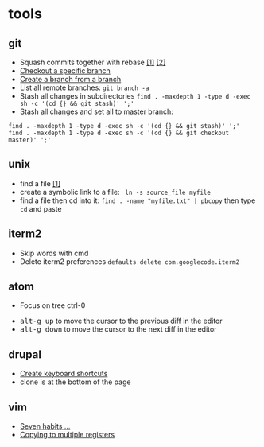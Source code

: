 # tools

## git 

- Squash commits together with rebase [[1]](http://gitready.com/advanced/2009/02/10/squashing-commits-with-rebase.html) [[2]](https://github.com/ginatrapani/todo.txt-android/wiki/Squash-All-Commits-Related-to-a-Single-Issue-into-a-Single-Commit)
- [Checkout a specific branch](http://stackoverflow.com/questions/67699/how-to-clone-all-remote-branches-in-git)
- [Create a branch from a branch](http://stackoverflow.com/questions/4470523/git-create-a-branch-from-another-branch)
- List all remote branches: ```git branch -a```
- Stash all changes in subdirectories ```find . -maxdepth 1 -type d -exec sh -c '(cd {} && git stash)' ';'```
- Stash all changes and set all to master branch:
```
find . -maxdepth 1 -type d -exec sh -c '(cd {} && git stash)' ';'
find . -maxdepth 1 -type d -exec sh -c '(cd {} && git checkout master)' ';'
```

## unix

- find a file [[1]](http://www.cyberciti.biz/faq/howto-find-a-file-under-unix/)
- create a symbolic link to a file: ``` ln -s source_file myfile```
- find a file then cd into it: ```find . -name "myfile.txt" | pbcopy``` then type ```cd``` and paste

## iterm2

- Skip words with cmd
- Delete iterm2 preferences ```defaults delete com.googlecode.iterm2```

## atom

- Focus on tree ctrl-0
* <kbd>alt-g up</kbd> to move the cursor to the previous diff in the editor
* <kbd>alt-g down</kbd> to move the cursor to the next diff in the editor

## drupal

- [Create keyboard shortcuts](https://www.drupal.org/project/keyboard_shortcut)
- clone is at the bottom of the page

## vim

- [Seven habits ...](http://www.moolenaar.net/habits.html)
- [Copying to multiple registers](https://ariejan.net/2010/08/09/using-multiple-clipboards-in-vim/)
